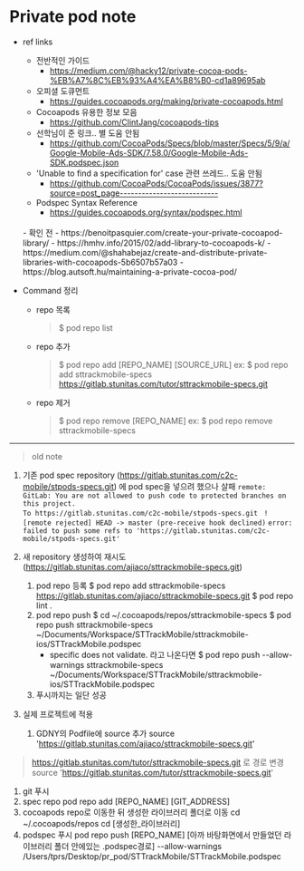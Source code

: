 # Private pod note

* ref links
    - 전반적인 가이드
        - https://medium.com/@hacky12/private-cocoa-pods-%EB%A7%8C%EB%93%A4%EA%B8%B0-cd1a89695ab
    - 오피셜 도큐먼트
        - https://guides.cocoapods.org/making/private-cocoapods.html
    - Cocoapods 유용한 정보 모음    
        - https://github.com/ClintJang/cocoapods-tips
    - 선학님이 준 링크.. 별 도움 안됨
        - https://github.com/CocoaPods/Specs/blob/master/Specs/5/9/a/Google-Mobile-Ads-SDK/7.58.0/Google-Mobile-Ads-SDK.podspec.json
    - 'Unable to find a specification for' case 관련 쓰레드.. 도움 안됨
        - https://github.com/CocoaPods/CocoaPods/issues/3877?source=post_page---------------------------
    - Podspec Syntax Reference
        - https://guides.cocoapods.org/syntax/podspec.html

    </br>
    - 확인 전
        - https://benoitpasquier.com/create-your-private-cocoapod-library/
        - https://hmhv.info/2015/02/add-library-to-cocoapods-k/
        - https://medium.com/@shahabejaz/create-and-distribute-private-libraries-with-cocoapods-5b6507b57a03
        - https://blog.autsoft.hu/maintaining-a-private-cocoa-pod/

        
* Command 정리
    * repo 목록
        > $ pod repo list

    * repo 추가
        > $ pod repo add [REPO_NAME] [SOURCE_URL]
        > ex: $ pod repo add sttrackmobile-specs https://gitlab.stunitas.com/tutor/sttrackmobile-specs.git

    * repo 제거
        > $ pod repo remove [REPO_NAME]
        > ex: $ pod repo remove sttrackmobile-specs


--- 

> old note

1. 기존 pod spec repository (https://gitlab.stunitas.com/c2c-mobile/stpods-specs.git) 에 pod spec을 넣으려 했으나 살패
`remote: GitLab: You are not allowed to push code to protected branches on this project.`        
`To https://gitlab.stunitas.com/c2c-mobile/stpods-specs.git`
` ! [remote rejected] HEAD -> master (pre-receive hook declined)`
`error: failed to push some refs to 'https://gitlab.stunitas.com/c2c-mobile/stpods-specs.git'`

2. 새 repository 생성하여 재시도 (https://gitlab.stunitas.com/ajiaco/sttrackmobile-specs.git)
    1. pod repo 등록
        $ pod repo add sttrackmobile-specs https://gitlab.stunitas.com/ajiaco/sttrackmobile-specs.git
        $ pod repo lint .
    2. pod repo push
        $ cd ~/.cocoapods/repos/sttrackmobile-specs
        $ pod repo push sttrackmobile-specs ~/Documents/Workspace/STTrackMobile/sttrackmobile-ios/STTrackMobile.podspec
        * specific does not validate. 라고 나온다면 
        $ pod repo push --allow-warnings sttrackmobile-specs ~/Documents/Workspace/STTrackMobile/sttrackmobile-ios/STTrackMobile.podspec
    3. 푸시까지는 일단 성공

3. 실제 프로젝트에 적용
    1. GDNY의 Podfile에 source 추가
        source 'https://gitlab.stunitas.com/ajiaco/sttrackmobile-specs.git'

> https://gitlab.stunitas.com/tutor/sttrackmobile-specs.git 로 경로 변경
source 'https://gitlab.stunitas.com/tutor/sttrackmobile-specs.git'




1. git 푸시
2. spec repo
    pod repo add [REPO_NAME] [GIT_ADDRESS]
3. cocoapods repo로 이동한 뒤 생성한 라이브러리 폴더로 이동
    cd ~/.cocoapods/repos
    cd [생성한_라이브러리]
4. podspec 푸시
    pod repo push [REPO_NAME] [아까 바탕화면에서 만들었던 라이브러리 폴더 안에있는 .podspec경로] --allow-warnings
        /Users/tprs/Desktop/pr_pod/STTrackMobile/STTrackMobile.podspec